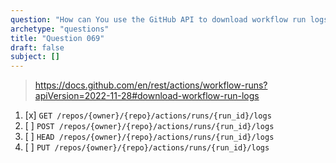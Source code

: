 ```yaml
---
question: "How can You use the GitHub API to download workflow run logs?"
archetype: "questions"
title: "Question 069"
draft: false
subject: []
---
```


> https://docs.github.com/en/rest/actions/workflow-runs?apiVersion=2022-11-28#download-workflow-run-logs
1. [x] `GET /repos/{owner}/{repo}/actions/runs/{run_id}/logs`
1. [ ] `POST /repos/{owner}/{repo}/actions/runs/{run_id}/logs`
1. [ ] `HEAD /repos/{owner}/{repo}/actions/runs/{run_id}/logs`
1. [ ] `PUT /repos/{owner}/{repo}/actions/runs/{run_id}/logs`
